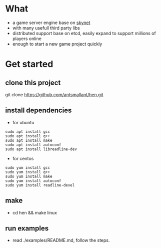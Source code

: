 # What
* a game server engine base on [skynet](https://github.com/cloudwu/skynet)
* with many usefull third party libs
* distributed support base on etcd, easily expand to support millions of players online
* enough to start a new game project quickly


# Get started
## clone this project
git clone https://github.com/antsmallant/hen.git

## install dependencies
* for ubuntu
```
sudo apt install gcc
sudo apt install g++
sudo apt install make
sudo apt install autoconf
sudo apt install libreadline-dev
```
* for centos
```
sudo yum install gcc
sudo yum install g++
sudo yum install make
sudo yum install autoconf
sudo yum install readline-devel
```

## make
* cd hen && make linux

## run examples
* read ./examples/README.md, follow the steps.
